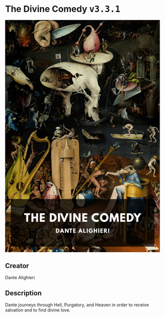 
# The Divine Comedy <kbd>v3.3.1</kbd>

<center>
  <img src="./cover-1024.jpg"/>
</center>

## Creator
Dante Alighieri

## Description
Dante journeys through Hell, Purgatory, and Heaven in order to receive salvation and to find divine love.
